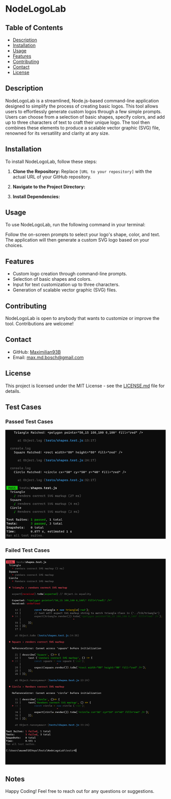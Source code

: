 # NodeLogoLab

## Table of Contents
- [Description](#description)
- [Installation](#installation)
- [Usage](#usage)
- [Features](#features)
- [Contributing](#contributing)
- [Contact](#contact)
- [License](#license)


## Description
NodeLogoLab is a streamlined, Node.js-based command-line application designed to simplify the process of creating basic logos. This tool allows users to effortlessly generate custom logos through a few simple prompts. Users can choose from a selection of basic shapes, specify colors, and add up to three characters of text to craft their unique logo. The tool then combines these elements to produce a scalable vector graphic (SVG) file, renowned for its versatility and clarity at any size.

## Installation
To install NodeLogoLab, follow these steps:

1. **Clone the Repository:**
Replace `[URL to your repository]` with the actual URL of your GitHub repository.

2. **Navigate to the Project Directory:**

3. **Install Dependencies:**

## Usage
To use NodeLogoLab, run the following command in your terminal:

Follow the on-screen prompts to select your logo's shape, color, and text. The application will then generate a custom SVG logo based on your choices.

## Features
- Custom logo creation through command-line prompts.
- Selection of basic shapes and colors.
- Input for text customization up to three characters.
- Generation of scalable vector graphic (SVG) files.

## Contributing
NodeLogoLab is open to anybody that wants to customize or improve the tool. Contributions are welcome!

## Contact
- GitHub: [Maximilian93B](https://github.com/Maximilian93B)
- Email: [max.md.bosch@gmail.com](mailto:max.md.bosch@gmail.com)

## License
This project is licensed under the MIT License - see the [LICENSE.md](LICENSE.md) file for details.

## Test Cases
### Passed Test Cases
![Passed Tests](./assets/passed-test.png)

### Failed Test Cases
![Failed Tests](./assets/failed-test.png)

## Notes 
Happy Coding! Feel free to reach out for any questions or suggestions.